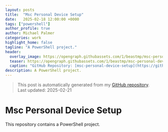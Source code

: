 ```yaml
---
layout: posts
title:  "Msc Personal Device Setup"
date:   2025-02-18 12:00:00 +0000
tags: ["powershell"]
author_profile: true
author: Michael Palmer
categories: work
highlight_home: false
tagline: "A PowerShell project."
header:
  overlay_image: https://opengraph.githubassets.com/1/beastmp/msc-personal-device-setup
  teaser: https://opengraph.githubassets.com/1/beastmp/msc-personal-device-setup
  caption: "GitHub Repository: [msc-personal-device-setup](https://github.com/beastmp/msc-personal-device-setup)"
description: A PowerShell project.
---
```


> This post is automatically generated from my [GitHub repository](https://github.com/beastmp/msc-personal-device-setup).  
> Last updated: 2025-02-21

# Msc Personal Device Setup

This repository contains a PowerShell project.